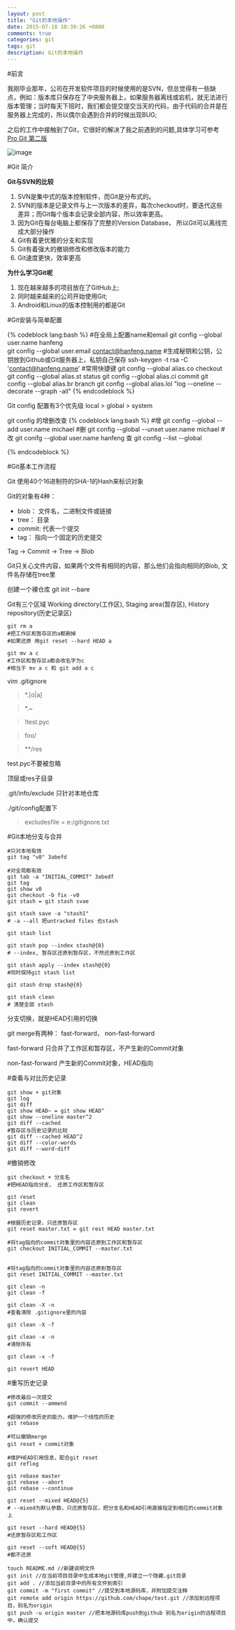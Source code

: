 ```yaml
---
layout: post
title: "Git的本地操作"
date: 2015-07-18 10:39:26 +0800
comments: true
categories: git
tags: git
description: Git的本地操作
---
```


#前言

我刚毕业那年，公司在开发软件项目的时候使用的是SVN，但总觉得有一些缺点，例如：版本库只保存在了中央服务器上，如果服务器离线或宕机，就无法进行版本管理；当时每天下班时，我们都会提交提交当天的代码，由于代码的合并是在服务器上完成的，所以偶尔会遇到合并的时候出现BUG;

之后的工作中接触到了Git，它很好的解决了我之前遇到的问题,具体学习可参考[Pro Git 第二版](http://git-scm.com/book/en/v2)

![image](http://7xkc1x.com1.z0.glb.clouddn.com/cto_pro-git.jpg?imageView2/2/h/300)


#Git 简介

**Git与SVN的比较**

1. SVN是集中式的版本控制软件，而Git是分布式的。
2. SVN的版本是记录文件与上一次版本的差异，每次checkout时，要迭代这些差异；而Git每个版本会记录全部内容，所以效率更高。
3. 因为Git在每台电脑上都保存了完整的Version Database， 所以Git可以离线完成大部分操作
4. Git有着更优雅的分支和实现
5. Git有着强大的撤销修改和修改版本的能力
6. Git速度更快，效率更高

**为什么学习Git呢**

1. 现在越来越多的项目放在了GitHub上;
2. 同时越来越来的公司开始使用Git; 
3. Android和Linux的版本控制用的都是Git

#Git安装与简单配置

{% codeblock lang:bash %}
#在全局上配置name和email
git config --global user.name hanfeng	
git config --global user.email contact@hanfeng.name
#生成秘钥和公钥，公钥放到Github或Git服务器上，私钥自己保存
ssh-keygen -t rsa -C 'contact@hanfeng.name'
#常用快捷键
git config --global alias.co checkout
git config --global alias.st status
git config --global alias.ci commit
git config --global alias.br branch
git config --global alias.lol "log --oneline -- decorate --graph -all"
{% endcodeblock %}

Git config 配置有3个优先级
local > global > system

git config 的增删改查
{% codeblock lang:bash %}
#增
git config --global --add user.name michael
#删
git config --global --unset user.name michael
#改
git conifg --global user.name hanfeng
查
git config --list --global

{% endcodeblock %}

#Git基本工作流程

Git 使用40个16进制符的SHA-1的Hash来标识对象

Git的对象有4种：

- blob： 文件名，二进制文件或链接
- tree： 目录
- commit: 代表一个提交
- tag： 指向一个固定的历史提交

Tag -> Commit -> Tree -> Blob

Git只关心文件内容，如果两个文件有相同的内容，那么他们会指向相同的Blob, 文件名存储在tree里

创建一个裸仓库
git init --bare

Git有三个区域 Working directory(工作区), Staging area(暂存区), History repository(历史记录区)

```
git rm a
#把工作区和暂存区的a都删掉
#如果还原 用git reset --hard HEAD a

git mv a c
#工作区和暂存区a都会改名字为c
#相当于 mv a c 和 git add a c  
```

vim .gitignore

> *.[o|a] 

> *.~

> !test.pyc  

> foo/

> **/res  
  
test.pyc不要被忽略

顶层或res子目录 

.git/info/exclude  只针对本地仓库

./git/config配置下

> excludesfile = e:/gitignore.txt


#Git本地分支与合并
```
#只对本地有效
git tag "v0" 3abefd

#对全局都有效   
git tab -a "INITIAL_COMMIT" 3abedf
git tag
git show v0
git checkout -b fix -v0
git stash = git stash svae

git stash save -a "stash1"  
# -a --all 把untracked files 也stash

git stash list

git stash pop --index stash@{0}   
# --index, 暂存区还原到暂存区，不然还原到工作区

git stash apply --index stash@{0} 
#同时保持git stash list

git stash drop stash@{0}

git stash clean 
# 清楚全部 stash
```


分支切换，就是HEAD引用的切换

git merge有两种： fast-forward， non-fast-forward

fast-forward 只合并了工作区和暂存区，不产生新的Commit对象

non-fast-forward 产生新的Commit对象，HEAD指向


#查看与对比历史记录

```
git show + git对象
git log 
git diff
git show HEAD~ = git show HEAD^
git show --oneline master^2
git diff --cached   
#暂存区与历史记录的比较
git diff --cached HEAD^2
git diff --color-words
git diff --word-diff
```


#撤销修改

```
git checkout + 分支名
#把HEAD指向分支， 还原工作区和暂存区

git reset
git clean 
git revert
```

```
#根据历史记录，只还原暂存区
git reset master.txt = git rest HEAD master.txt

#将tag指向的commit对象里的内容还原到工作区和暂存区
git checkout INITIAL_COMMIT --master.txt


#将tag指向的commit对象里的内容还原到暂存区
git reset INITIAL_COMMIT --master.txt

```

```
git clean -n
git clean -f

git clean -X -n  
#查看清除 .gitignore里的内容

git clean -X -f

git clean -x -n 
#清除所有

git clean -x -f

```

```
git revert HEAD
```


#重写历史记录

```
#修改最后一次提交
git commit --ammend  

#超强的修改历史的能力，维护一个线性的历史
git rebase  

#可以撤销merge
git reset + commit对象

#维护HEAD引用信息，配合git reset
git reflog
```

```
git rebase master
git rebase --abort
git rebase --continue
```

```
git reset --mixed HEAD@{5}
# --mixed为默认参数，只还原暂存区，把分支名和HEAD引用直接指定到相应的commit对象上

git reset --hard HEAD@{5}
#还原暂存区和工作区
 
git reset --soft HEAD@{5}
#都不还原
```

	touch README.md //新建说明文件
	git init //在当前项目目录中生成本地git管理,并建立一个隐藏.git目录
	git add . //添加当前目录中的所有文件到索引
	git commit -m "first commit" //提交到本地源码库，并附加提交注释
	git remote add origin https://github.com/chape/test.git //添加到远程项目，别名为origin
	git push -u origin master //把本地源码库push到github 别名为origin的远程项目中，确认提交